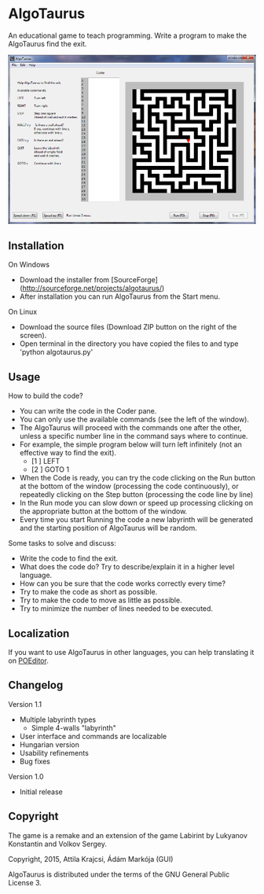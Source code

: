 AlgoTaurus
==========
An educational game to teach programming.
Write a program to make the AlgoTaurus find the exit.

![AlgoTaurus](screenshot.png)

## Installation

On Windows
- Download the installer from [SourceForge] (http://sourceforge.net/projects/algotaurus/)
- After installation you can run AlgoTaurus from the Start menu.

On Linux
- Download the source files (Download ZIP button on the right of the screen).
- Open terminal in the directory you have copied the files to and type 'python algotaurus.py' 

## Usage

How to build the code?

- You can write the code in the Coder pane.
- You can only use the available commands (see the left of the window).
- The AlgoTaurus will proceed with the commands one after the other, unless a specific number line in the command says where to continue.
- For example, the simple program below will turn left infinitely (not an effective way to find the exit).
    - [1 ] LEFT
    - [2 ] GOTO 1
- When the Code is ready, you can try the code clicking on the Run button at the bottom of the window (processing the code continuously), 
or repeatedly clicking on the Step button (processing the code line by line)
- In the Run mode you can slow down or speed up processing clicking on the appropriate button at the bottom of the window.
- Every time you start Running the code a new labyrinth will be generated and the starting position of AlgoTaurus will be random. 

Some tasks to solve and discuss:

- Write the code to find the exit.
- What does the code do? Try to describe/explain it in a higher level language.
- How can you be sure that the code works correctly every time?
- Try to make the code as short as possible.
- Try to make the code to move as little as possible.
- Try to minimize the number of lines needed to be executed.

## Localization

If you want to use AlgoTaurus in other languages, you can help translating it on [POEditor](https://poeditor.com/projects/view?id=91267). 

## Changelog

Version 1.1
- Multiple labyrinth types
  - Simple 4-walls "labyrinth"
- User interface and commands are localizable
- Hungarian version
- Usability refinements
- Bug fixes

Version 1.0
- Initial release

## Copyright

The game is a remake and an extension of the game Labirint by Lukyanov Konstantin and Volkov Sergey.

Copyright, 2015, Attila Krajcsi, Ádám Markója (GUI)

AlgoTaurus is distributed under the terms of the GNU General Public License 3.
